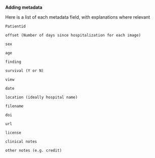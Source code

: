 **Adding metadata**

Here is a list of each metadata field, with explanations where relevant

    Patientid

    offset (Number of days since hospitalization for each image)

    sex

    age

    finding

    survival (Y or N)

    view

    date

    location (ideally hospital name)

    filename

    doi

    url

    license

    clinical notes

    other notes (e.g. credit)
